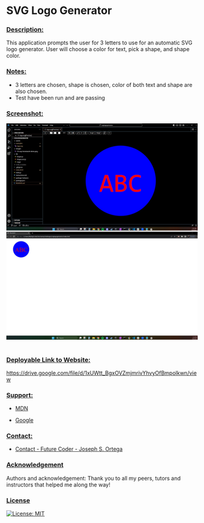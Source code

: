 # SVG Logo Generator <br/>

### <u> Description: </u>
This application prompts the user for 3 letters to use for an automatic SVG logo generator. User will choose a color for text, pick a shape, and shape color.

### <u> Notes: </u>
- 3 letters are chosen, shape is chosen, color of both text and shape are also chosen.
- Test have been run and are passing


### <u> Screenshot: </u>
![SVG Logo Generator Screenshot](./images/ABC-Circle.jpg)
![SVG Logo Generator Screenshot](./images/ABC-%20Circle%20HTML.jpg)
<br /><br />

    
### <u> Deployable Link to Website: </u>

https://drive.google.com/file/d/1xUWtt_BgxOVZmjmrivYhvyOfBmpolkwn/view
### <u> Support:  </u>

- [MDN](https://developer.mozilla.org/en-US/)  

- [Google](https://Google.com)

### <u> Contact: </u>

- [Contact - Future Coder - Joseph S. Ortega](mailto:MyAgentOrtega@gmail.com)

### <u> Acknowledgement </u>

Authors and acknowledgement: Thank you to all my peers, tutors and instructors that helped me along the way!

### <u> License </u>

[![License: MIT](https://img.shields.io/badge/License-MIT-yellow.svg)](https://opensource.org/licenses/MIT)

